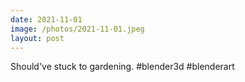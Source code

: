```yaml
---
date: 2021-11-01
image: /photos/2021-11-01.jpeg
layout: post
---
```


Should've stuck to gardening. #blender3d #blenderart

